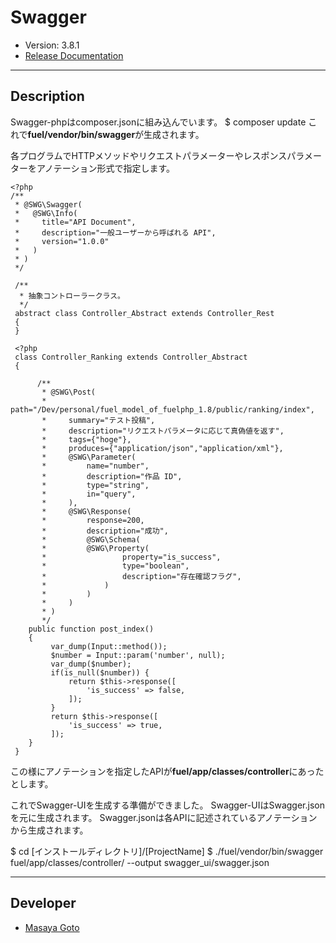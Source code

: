 # Swagger
* Version: 3.8.1
* [Release Documentation](https://github.com/swagger-api/swagger-ui/tree/master/)

___

## Description

Swagger-phpはcomposer.jsonに組み込んでいます。
$ composer update
これで**fuel/vendor/bin/swagger**が生成されます。

各プログラムでHTTPメソッドやリクエストパラメーターやレスポンスパラメーターをアノテーション形式で指定します。

```
<?php
/**
 * @SWG\Swagger(
 *   @SWG\Info(
 *     title="API Document",
 *     description="一般ユーザーから呼ばれる API",
 *     version="1.0.0"
 *   )
 * )
 */

 /**
  * 抽象コントローラークラス。
  */
 abstract class Controller_Abstract extends Controller_Rest
 {
 }
```

```
 <?php
 class Controller_Ranking extends Controller_Abstract
 {

      /**
       * @SWG\Post(
       *     path="/Dev/personal/fuel_model_of_fuelphp_1.8/public/ranking/index",
       *     summary="テスト投稿",
       *     description="リクエストパラメータに応じて真偽値を返す",
       *     tags={"hoge"},
       *     produces={"application/json","application/xml"},
       *     @SWG\Parameter(
       *         name="number",
       *         description="作品 ID",
       *         type="string",
       *         in="query",
       *     ),
       *     @SWG\Response(
       *         response=200,
       *         description="成功",
       *         @SWG\Schema(
       *         @SWG\Property(
       *                 property="is_success",
       *                 type="boolean",
       *                 description="存在確認フラグ",
       *             )
       *         )
       *     )
       * )
       */
  	public function post_index()
  	{
         var_dump(Input::method());
         $number = Input::param('number', null);
         var_dump($number);
         if(is_null($number)) {
             return $this->response([
                 'is_success' => false,
             ]);
         }
         return $this->response([
             'is_success' => true,
         ]);
  	}
 }
```

この様にアノテーションを指定したAPIが**fuel/app/classes/controller**にあったとします。

これでSwagger-UIを生成する準備ができました。
Swagger-UIはSwagger.jsonを元に生成されます。
Swagger.jsonは各APIに記述されているアノテーションから生成されます。

$ cd [インストールディレクトリ]/[ProjectName]
$ ./fuel/vendor/bin/swagger fuel/app/classes/controller/ --output swagger_ui/swagger.json


___

## Developer
* [Masaya Goto](https://legendary-se.jp/)
